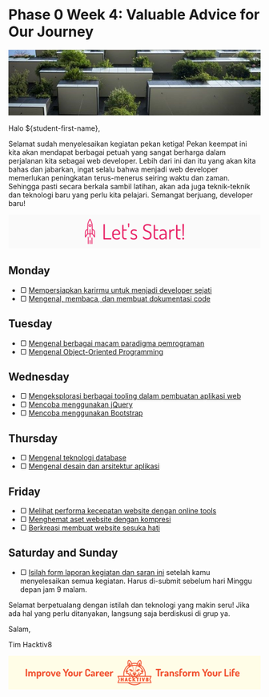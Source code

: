 # Phase 0 Week 4: Valuable Advice for Our Journey

![Header](assets/header-w4.jpg)

Halo ${student-first-name},

Selamat sudah menyelesaikan kegiatan pekan ketiga! Pekan keempat ini kita akan mendapat berbagai petuah yang sangat berharga dalam perjalanan kita sebagai web developer. Lebih dari ini dan itu yang akan kita bahas dan jabarkan, ingat selalu bahwa menjadi web developer memerlukan peningkatan terus-menerus seiring waktu dan zaman. Sehingga pasti secara berkala sambil latihan, akan ada juga teknik-teknik dan teknologi baru yang perlu kita pelajari. Semangat berjuang, developer baru!

![Let's start!](assets/start.png)

## Monday

- ▢ [Mempersiapkan karirmu untuk menjadi developer sejati](modules/career.md)
- ▢ [Mengenal, membaca, dan membuat dokumentasi code](modules/code-documentation.md)

## Tuesday

- ▢ [Mengenal berbagai macam paradigma pemrograman](modules/programming-paradigm.md)
- ▢ [Mengenal Object-Oriented Programming](modules/oop-basics.md)

## Wednesday

- ▢ [Mengeksplorasi berbagai tooling dalam pembuatan aplikasi web](modules/tooling.md)
- ▢ [Mencoba menggunakan jQuery](modules/jquery.md)
- ▢ [Mencoba menggunakan Bootstrap](modules/bootstrap.md)

## Thursday

- ▢ [Mengenal teknologi database](modules/database.md)
- ▢ [Mengenal desain dan arsitektur aplikasi](modules/app-design-architecture.md)

## Friday

- ▢ [Melihat performa kecepatan website dengan online tools](modules/website-speed.md)
- ▢ [Menghemat aset website dengan kompresi](modules/assets-compression.md)
- ▢ [Berkreasi membuat website sesuka hati](modules/website-creation.md)

## Saturday and Sunday

- ▢ [Isilah form laporan kegiatan dan saran ini](http://bit.ly/hacktiv8-report-p0w4) setelah kamu menyelesaikan semua kegiatan. Harus di-submit sebelum hari Minggu depan jam 9 malam.

Selamat berpetualang dengan istilah dan teknologi yang makin seru! Jika ada hal yang perlu ditanyakan, langsung saja berdiskusi di grup ya.

Salam,

Tim Hacktiv8

![Hacktiv8 Banner](assets/banner.png)
